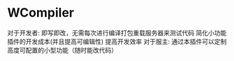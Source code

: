 # WCompiler
对于开发者:
即写即改，无需每次进行编译打包重载服务器来测试代码
简化小功能插件的开发成本(并且提高可编辑性)
提高开发效率
对于服主:
通过本插件可以定制高度可配置的小型功能（随时能改代码）
